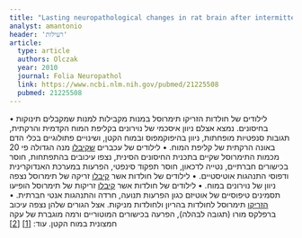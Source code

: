 ```yaml
---
title: "Lasting neuropathological changes in rat brain after intermittent neonatal administration of thimerosal"
analyst: amantonio
header: 'רעילות'
article:
  type: article
  authors: Olczak
  year: 2010
  journal: Folia Neuropathol
  link: https://www.ncbi.nlm.nih.gov/pubmed/21225508
  pubmed: 21225508
---
```


• לילודים של חולדות הזריקו תימרוסל במנות מקבילות למנות שמקבלים תינוקות בחיסונים. נמצא אצלם ניוון איסכמי של נוירונים בקליפת המוח הקדמית והרקתית, תגובות סנפטיות מופחתות, ניוון בהיפוקמפוס ובמוח הקטן, ושינויים פתולוגיים בכלי הדם באונה הרקתית של קליפת המוח.
• לילודים של עכברים [שקיבלו](https://www.ncbi.nlm.nih.gov/pubmed/24675092) מנה הגדולה פי 20 מכמות התימרוסל שקיים בתכנית החיסונים הסינית, נצפו עיכובים בהתפתחות, חוסר בכישורים חברתיים, נטייה לדכאון, חוסר תפקוד סינפטי, הפרעות במערכת האנדוקרינית ודפוסי התנהגות אוטיסטיים.
• לילודים של חולדות אשר [קיבלו](https://www.ncbi.nlm.nih.gov/pmc/articles/PMC2957583/) זריקה של תימרוסל נצפה ניוון של נוירונים במוח.
• לילודים של חולדות אשר [קיבלו](https://www.ncbi.nlm.nih.gov/pubmed/21549155) זריקות של תימרוסל הופיעו תסמינים טיפוסיים של אוטיזם כגון הפרעות תנועה, חרדה והתנהגות אנטי חברתית.
• [הזריקו](https://www.ncbi.nlm.nih.gov/pubmed/22015705) תימרוסל לחולדות בהריון ולחולדות מניקות. אצל הגורים שלהן נצפה עיכוב ברפלקס מורו (תגובה לבהלה), הפרעה בכישורים המוטוריים ורמה מוגברת של עקה חמצונית במוח הקטן. עוד: [[1]](https://www.ncbi.nlm.nih.gov/pubmed/15184908) [[2]](https://www.ncbi.nlm.nih.gov/pubmed/19357975)
